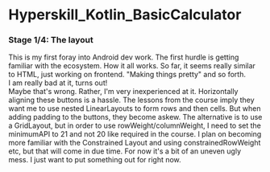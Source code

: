 # Hyperskill_Kotlin_BasicCalculator

### Stage 1/4: The layout

This is my first foray into Android dev work. The first hurdle is getting familiar with the ecosystem. How it all works.
So far, it seems really similar to HTML, just working on frontend. "Making things pretty" and so forth. \
I am really bad at it, turns out! \
Maybe that's wrong. Rather, I'm very inexperienced at it. Horizontally aligning these buttons is a hassle. The lessons from the course imply they want me to use nested LinearLayouts to form rows and then cells.
But when adding padding to the buttons, they become askew. The alternative is to use a GridLayout, but in order to use rowWeight/columnWeight, I need to set the minimumAPI to 21 and not 20 like required in the course.
I plan on becoming more familiar with the Constrained Layout and using constrainedRowWeight etc, but that will come in due time. For now it's a bit of an uneven ugly mess. I just want to put something out for right now.
